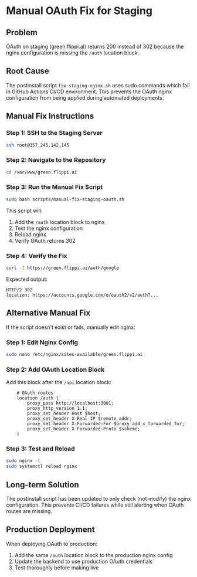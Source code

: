 # Manual OAuth Fix for Staging

## Problem
OAuth on staging (green.flippi.ai) returns 200 instead of 302 because the nginx configuration is missing the `/auth` location block.

## Root Cause
The postinstall script `fix-staging-nginx.sh` uses sudo commands which fail in GitHub Actions CI/CD environment. This prevents the OAuth nginx configuration from being applied during automated deployments.

## Manual Fix Instructions

### Step 1: SSH to the Staging Server
```bash
ssh root@157.245.142.145
```

### Step 2: Navigate to the Repository
```bash
cd /var/www/green.flippi.ai
```

### Step 3: Run the Manual Fix Script
```bash
sudo bash scripts/manual-fix-staging-oauth.sh
```

This script will:
1. Add the `/auth` location block to nginx
2. Test the nginx configuration
3. Reload nginx
4. Verify OAuth returns 302

### Step 4: Verify the Fix
```bash
curl -I https://green.flippi.ai/auth/google
```

Expected output:
```
HTTP/2 302
location: https://accounts.google.com/o/oauth2/v2/auth?...
```

## Alternative Manual Fix

If the script doesn't exist or fails, manually edit nginx:

### Step 1: Edit Nginx Config
```bash
sudo nano /etc/nginx/sites-available/green.flippi.ai
```

### Step 2: Add OAuth Location Block
Add this block after the `/api` location block:

```nginx
    # OAuth routes
    location /auth {
        proxy_pass http://localhost:3001;
        proxy_http_version 1.1;
        proxy_set_header Host $host;
        proxy_set_header X-Real-IP $remote_addr;
        proxy_set_header X-Forwarded-For $proxy_add_x_forwarded_for;
        proxy_set_header X-Forwarded-Proto $scheme;
    }
```

### Step 3: Test and Reload
```bash
sudo nginx -t
sudo systemctl reload nginx
```

## Long-term Solution

The postinstall script has been updated to only check (not modify) the nginx configuration. This prevents CI/CD failures while still alerting when OAuth routes are missing.

## Production Deployment

When deploying OAuth to production:
1. Add the same `/auth` location block to the production nginx config
2. Update the backend to use production OAuth credentials
3. Test thoroughly before making live